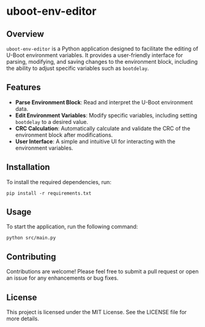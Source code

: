 # uboot-env-editor

## Overview
`uboot-env-editor` is a Python application designed to facilitate the editing of U-Boot environment variables. It provides a user-friendly interface for parsing, modifying, and saving changes to the environment block, including the ability to adjust specific variables such as `bootdelay`.

## Features
- **Parse Environment Block**: Read and interpret the U-Boot environment data.
- **Edit Environment Variables**: Modify specific variables, including setting `bootdelay` to a desired value.
- **CRC Calculation**: Automatically calculate and validate the CRC of the environment block after modifications.
- **User Interface**: A simple and intuitive UI for interacting with the environment variables.

## Installation
To install the required dependencies, run:

```
pip install -r requirements.txt
```

## Usage
To start the application, run the following command:

```
python src/main.py
```

## Contributing
Contributions are welcome! Please feel free to submit a pull request or open an issue for any enhancements or bug fixes.

## License
This project is licensed under the MIT License. See the LICENSE file for more details.